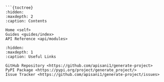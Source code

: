 ```{include} source/home.md

```{toctree}
:hidden:
:maxdepth: 2
:caption: Contents

Home <self>
Guides <guides/index>
API Reference <api/modules>
```

```{toctree}
:hidden:
:maxdepth: 1
:caption: Useful Links

GitHub Repository <https://github.com/apisani1/generate-project>
PyPI Package <https://pypi.org/project/generate_project/>
Issue Tracker <https://github.com/apisani1/generate-project/issues>
